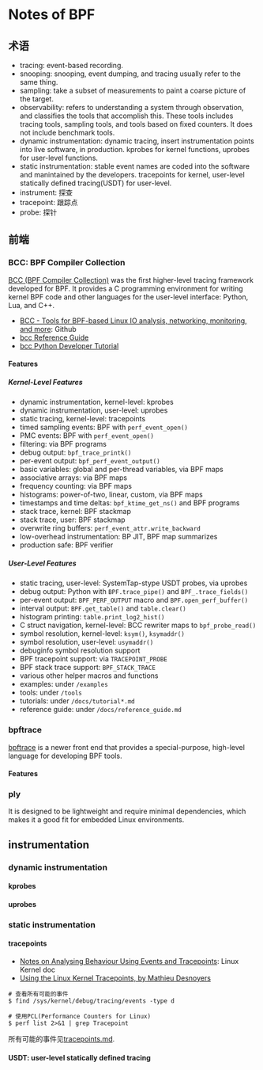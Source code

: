 # Notes of BPF

## 术语

- tracing: event-based recording.
- snooping: snooping, event dumping, and tracing usually refer to the same thing.
- sampling: take a subset of measurements to paint a coarse picture of the target.
- observability: refers to understanding a system through observation, and classifies the tools that accomplish this. These tools includes tracing tools, sampling tools, and tools based on fixed counters. It does not include benchmark tools.
- dynamic instrumentation: dynamic tracing, insert instrumentation points into live software, in production. kprobes for kernel functions, uprobes for user-level functions.
- static instrumentation: stable event names are coded into the software and manintained by the developers. tracepoints for kernel, user-level statically defined tracing(USDT) for user-level.
- instrument: 探查
- tracepoint: 跟踪点
- probe: 探针

## 前端

### BCC: BPF Compiler Collection

[BCC (BPF Compiler Collection)](https://github.com/iovisor/bcc) was the first higher-level tracing framework developed for BPF.
It provides a C programming environment for writing kernel BPF code and other languages for the user-level interface: Python, Lua, and C++.

- [BCC - Tools for BPF-based Linux IO analysis, networking, monitoring, and more](https://github.com/iovisor/bcc): Github
- [bcc Reference Guide](https://github.com/iovisor/bcc/blob/master/docs/reference_guide.md)
- [bcc Python Developer Tutorial](https://github.com/iovisor/bcc/blob/master/docs/tutorial_bcc_python_developer.md)

#### Features

##### Kernel-Level Features

- dynamic instrumentation, kernel-level: kprobes
- dynamic instrumentation, user-level: uprobes
- static tracing, kernel-level: tracepoints
- timed sampling events: BPF with `perf_event_open()`
- PMC events: BPF with `perf_event_open()`
- filtering: via BPF programs
- debug output: `bpf_trace_printk()`
- per-event output: `bpf_perf_event_output()`
- basic variables: global and per-thread variables, via BPF maps
- associative arrays: via BPF maps
- frequency counting: via BPF maps
- histograms: power-of-two, linear, custom, via BPF maps
- timestamps and time deltas: `bpf_ktime_get_ns()` and BPF programs
- stack trace, kernel: BPF stackmap
- stack trace, user: BPF stackmap
- overwrite ring buffers: `perf_event_attr.write_backward`
- low-overhead instrumentation: BP JIT, BPF map summarizes
- production safe: BPF verifier

##### User-Level Features

- static tracing, user-level: SystemTap-stype USDT probes, via uprobes
- debug output: Python with `BPF.trace_pipe()` and `BPF_.trace_fields()`
- per-event output: `BPF_PERF_OUTPUT` macro and `BPF.open_perf_buffer()`
- interval output: `BPF.get_table()` and `table.clear()`
- histogram printing: `table.print_log2_hist()`
- C struct navigation, kernel-level: BCC rewriter maps to `bpf_probe_read()`
- symbol resolution, kernel-level: `ksym()`, `ksymaddr()`
- symbol resolution, user-level: `usymaddr()`
- debuginfo symbol resolution support
- BPF tracepoint support: via `TRACEPOINT_PROBE`
- BPF stack trace support: `BPF_STACK_TRACE`
- various other helper macros and functions
- examples: under `/examples`
- tools: under `/tools`
- tutorials: under `/docs/tutorial*.md`
- reference guide: under `/docs/reference_guide.md`

### bpftrace

[bpftrace](https://github.com/iovisor/bpftrace) is a newer front end that provides a special-purpose, high-level language for developing BPF tools.

#### Features



### ply

It is designed to be lightweight and require minimal dependencies, which makes it a good fit for embedded Linux environments.


## instrumentation

### dynamic instrumentation

#### kprobes
#### uprobes

### static instrumentation

#### tracepoints

- [Notes on Analysing Behaviour Using Events and Tracepoints](https://www.kernel.org/doc/html/latest/trace/tracepoint-analysis.html): Linux Kernel doc
- [Using the Linux Kernel Tracepoints, by Mathieu Desnoyers](https://www.kernel.org/doc/Documentation/trace/tracepoints.txt)

```
# 查看所有可能的事件
$ find /sys/kernel/debug/tracing/events -type d

# 使用PCL(Performance Counters for Linux)
$ perf list 2>&1 | grep Tracepoint
```

所有可能的事件见[tracepoints.md](tracepoints.md).


#### USDT: user-level statically defined tracing
